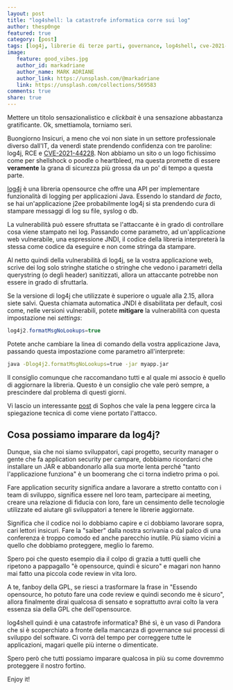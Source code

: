 ```yaml
---
layout: post
title: "log4shell: la catastrofe informatica corre sui log"
author: thesp0nge
featured: true
category: [post]
tags: [log4j, librerie di terze parti, governance, log4shell, cve-2021-44228]
image:
   feature: good_vibes.jpg
   author_id: markadriane
   author_name: MARK ADRIANE
   author_link: https://unsplash.com/@markadriane
   link: https://unsplash.com/collections/569583
comments: true
share: true
---
```


Mettere un titolo sensazionalistico e _clickbait_ è una sensazione abbastanza
gratificante. Ok, smettiamola, torniamo seri.

Buongiorno Insicuri, a meno che voi non siate in un settore professionale
diverso dall'IT, da venerdì state prendendo confidenza con tre paroline: log4j,
RCE e [CVE-2021-44228](https://cve.mitre.org/cgi-bin/cvename.cgi?name=2021-44228).
Non abbiamo un sito o un logo fichissimo come per shellshock o poodle o
heartbleed, ma questa promette di essere **veramente** la grana di sicurezza
più grossa da un po' di tempo a questa parte.

[log4j](https://logging.apache.org/log4j/2.x/) è una libreria opensource che
offre una API per implementare funzionalità di logging per applicazioni Java.
Essendo lo standard _de facto_, se hai un'applicazione j2ee probabilmente log4j
si sta prendendo cura di stampare messaggi di log su file, syslog o db.

La vulnerabilità può essere sfruttata se l'attaccante è in grado di controllare
cosa viene stampato nei log. Passando come parametro, ad un'applicazione web
vulnerabile, una espressione JNDI, il codice della libreria interpreterà la
stessa come codice da eseguire e non come stringa da stampare.

Al netto quindi della vulnerabilità di log4j, se la vostra applicazione web,
scrive dei log solo stringhe statiche o stringhe che vedono i parametri della
querystring (o degli header) sanitizzati, allora un attaccante potrebbe non
essere in grado di sfruttarla.

Se la versione di log4j che utilizzate è superiore o uguale alla 2.15, allora
siete salvi. Questa chiamata automatica JNDI è disabilitata per default, così
come, nelle versioni vulnerabili, potete **mitigare** la vulnerabilità con
questa impostazione nei _settings_:

``` java
log4j2.formatMsgNoLookups=true
```

Potete anche cambiare la linea di comando della vostra applicazione Java,
passando questa impostazione come parametro all'interprete:

``` sh
java -Dlog4j2.formatMsgNoLookups=true -jar myapp.jar
```

Il consiglio comunque che raccomandano tutti e al quale mi associo è quello di
aggiornare la libreria. Questo è un consiglio che vale però sempre, a
prescindere dal problema di questi giorni.

Vi lascio un interessante
[post](https://news.sophos.com/en-us/2021/12/12/log4shell-hell-anatomy-of-an-exploit-outbreak/)
di Sophos che vale la pena leggere circa la spiegazione tecnica di come viene
portato l'attacco.

## Cosa possiamo imparare da log4j?

Dunque, sia che noi siamo sviluppatori, capi progetto, security manager o gente
che fa application security per campare, dobbiamo ricordarci che installare un
JAR e abbandonarlo alla sua morte lenta perché "tanto l'applicazione funziona"
è un boomerang che ci torna indietro prima o poi.

Fare application security significa andare a lavorare a stretto contatto con i
team di sviluppo, significa essere nel loro team, partecipare ai meeting,
creare una relazione di fiducia con loro, fare un censimento delle tecnologie
utilizzate ed aiutare gli sviluppatori a tenere le librerie aggiornate.

Significa che il codice noi lo dobbiamo capire e ci dobbiamo lavorare sopra,
cari lettori insicuri. Fare la "saiber" dalla nostra scrivania o dal palco di
una conferenza è troppo comodo ed anche parecchio inutile. Più siamo vicini a
quello che dobbiamo proteggere, meglio lo faremo.

Spero poi che questo esempio dia il colpo di grazia a tutti quelli che ripetono
a pappagallo "è opensource, quindi è sicuro" e magari non hanno mai fatto una
piccola code review in vita loro.

A te, fanboy della GPL, se riesci a trasformare la frase in "Essendo
opensource, ho potuto fare una code review e quindi secondo me è sicuro",
allora finalmente dirai qualcosa di sensato e soprattutto avrai colto la vera
essenza sia della GPL che dell'opensource.

log4shell quindi è una catastrofe informatica? Bhé sì, è un vaso di Pandora che
si è scoperchiato a fronte della mancanza di governance sui processi di
sviluppo del software. Ci vorrà del tempo per correggere tutte le applicazioni,
magari quelle più interne o dimenticate.

Spero però che tutti possiamo imparare qualcosa in più su come dovremmo
proteggere il nostro fortino.

Enjoy it!
